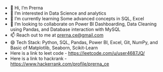 - 👋 Hi, I’m Prerna
- 👀 I’m interested in Data Science and analytics
- 🌱 I’m currently learning Some advanced concepts in SQL, Excel
- 💞️ I’m looking to collaborate on Power BI Dashboarding, Data Cleaning using Pandas, and Database interaction with MySQL
- 📫 Reach out to me at prerna.ce@gmail.com
- 😄 Tech Stack: Python, SQL, Pandas, Power BI, Excel, Git, NumPy, and Basic of Matplotlib, Seaborn, Scikit-Learn
-  Here is a link to leet code - https://leetcode.com/u/user4687JQ/
-  Here is a link to hackrank - https://www.hackerrank.com/profile/prerna_ce
